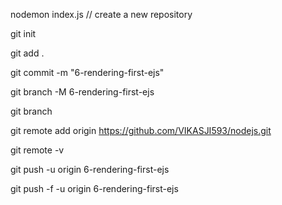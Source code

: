 nodemon index.js
// create a new repository 

git init

git add .

git commit -m "6-rendering-first-ejs"

git branch -M 6-rendering-first-ejs

git branch

git remote add origin https://github.com/VIKASJI593/nodejs.git

git remote -v

git push -u origin 6-rendering-first-ejs

git push -f -u origin 6-rendering-first-ejs
